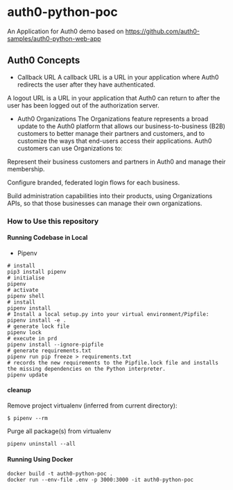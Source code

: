# auth0-python-poc
An Application for Auth0 demo based on https://github.com/auth0-samples/auth0-python-web-app


## Auth0 Concepts

- Callback URL
A callback URL is a URL in your application where Auth0 redirects the user after they have authenticated.

A logout URL is a URL in your application that Auth0 can return to after the user has been logged out of the authorization server.

- Auth0 Organizations
The Organizations feature represents a broad update to the Auth0 platform that allows our business-to-business (B2B) customers to better manage their partners and customers, and to customize the ways that end-users access their applications. Auth0 customers can use Organizations to:

Represent their business customers and partners in Auth0 and manage their membership.

Configure branded, federated login flows for each business.

Build administration capabilities into their products, using Organizations APIs, so that those businesses can manage their own organizations.


### How to Use this repository

#### Running Codebase in Local
- Pipenv
```
# install
pip3 install pipenv
# initialise
pipenv
# activate
pipenv shell
# install
pipenv install 
# Install a local setup.py into your virtual environment/Pipfile:
pipenv install -e .
# generate lock file
pipenv lock
# execute in prd
pipenv install --ignore-pipfile
# generate requirements.txt
pipenv run pip freeze > requirements.txt
# records the new requirements to the Pipfile.lock file and installs the missing dependencies on the Python interpreter.
pipenv update
```

#### cleanup
Remove project virtualenv (inferred from current directory):
```
$ pipenv --rm
```
Purge all package(s) from virtualenv
```
pipenv uninstall --all
```

#### Running Using Docker

```
docker build -t auth0-python-poc .
docker run --env-file .env -p 3000:3000 -it auth0-python-poc
```
